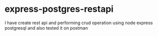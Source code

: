 # express-postgres-restapi
I have create rest api and performing crud operation using node express postgresql and also tested it on postman 

